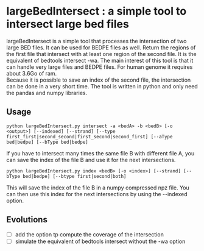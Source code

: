 # largeBedIntersect : a simple tool to intersect large bed files

largeBedIntersect is a simple tool that processes the intersection of two large BED files. It can be used for BEDPE files as well. Return the regions of the first file that intersect with at least one region of the second file. It is the equivalent of bedtools intersect -wa. The main interest of this tool is that it can handle very large files and BEDPE files. For human genome it requires about 3.6Go of ram.  
Because it is possible to save an index of the second file, the intersection can be done in a very short time. The tool is written in python and only need the pandas and numpy libraries.

## Usage

```text
python largeBedIntersect.py intersect -a <bedA> -b <bedB> [-o <output>] [--indexed] [--strand] [--type first_first|second_second|first_second|second_first] [--aType bed|bedpe] [--bType bed|bedpe] 
```

If you have to intersect many times the same file B with different file A, you can save the index of the file B and use it for the next intersections.

```text
python largeBedIntersect.py index <bedB> [-o <index>] [--strand] [--bType bed|bedpe] [--btype first|second|both] 
```

This will save the index of the file B in a numpy compressed npz file. You can then use this index for the next intersections by using the --indexed option.

## Evolutions

- [ ] add the option tp compute the coverage of the intersection
- [ ] simulate the equivalent of bedtools intersect without the -wa option